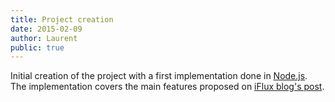 ```yaml
---
title: Project creation
date: 2015-02-09
author: Laurent
public: true
---
```


Initial creation of the project with a first implementation done in [Node.js](http://nodejs.org). The implementation covers the main features
proposed on [iFlux blog's post](http://www.iflux.io/use-case/2015/02/03/citizen-engagement.html).